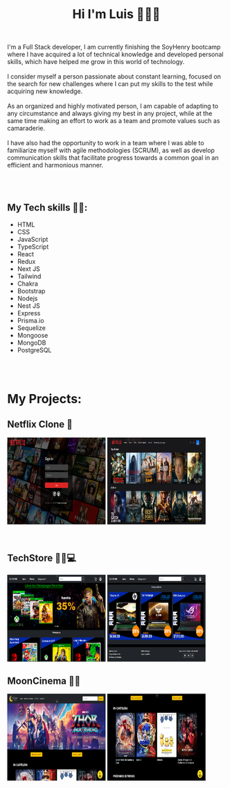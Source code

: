 <h1 align="center"> Hi I'm Luis 👋🧑‍💻</h1>

<br/>
<p>
    I'm a Full Stack developer, I am currently finishing the SoyHenry bootcamp where I have acquired a lot of technical knowledge and developed personal skills, which have helped me grow in this world of technology.<br/><br/>
    I consider myself a person passionate about constant learning, focused on the search for new challenges where I can put my skills to the test while acquiring new knowledge.<br/><br/>
    As an organized and highly motivated person, I am capable of adapting to any circumstance and always giving my best in any project, while at the same time making an effort to work as a team and promote values such as camaraderie.<br/><br/>
    I have also had the opportunity to work in a team where I was able to familiarize myself with agile methodologies (SCRUM), as well as develop communication skills that facilitate progress towards a common goal in an efficient and harmonious manner.
</p>
<br/><br/>

## My Tech skills 🧑‍💻:

<ul>
    <li>HTML</li>
    <li>CSS</li>
    <li>JavaScript</li>
    <li>TypeScript</li>
    <li>React</li>
    <li>Redux</li>
    <li>Next JS</li>
    <li>Tailwind</li>
    <li>Chakra</li>
    <li>Bootstrap</li>
    <li>Nodejs</li>
    <li>Nest JS</li>
    <li>Express</li>
    <li>Prisma.io</li>
    <li>Sequelize</li>
    <li>Mongoose</li>
    <li>MongoDB</li>
    <li>PostgreSQL</li>
    
</ul>

<br/><br/>

# My Projects:

<h2>Netflix Clone 🎦</h2>
<p>
<code><img width="45%" height="200px" src="./assets/netflix1.png"></code>
<code><img width="45%" height="200px" src="./assets/netflix4.png"></code>

</p>

&nbsp;&nbsp;

<h2>TechStore 🛒📲💻</h2>
<p>
<code><img width="45%" height="200px" src="./assets/techstore1.png"></code>
<code><img width="45%" height="200px" src="./assets/techstore2.png"></code>

</p>

<h2>MoonCinema 🍿🍿</h2>
<p>
<code><img width="45%" height="200px" src="./assets/cine1.png"></code>
<code><img width="45%" height="200px" src="./assets/cine2.png"></code>
</p>
